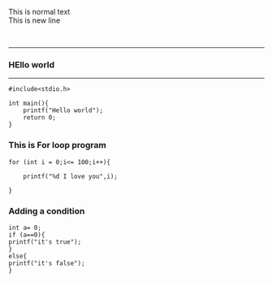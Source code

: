 <!-- This is comment in markdown file -->


<!-- we can use <br> tag or (double space) -->
This is normal text  <br>
This is new line

<br>

---
### HEllo world

--- 
```
#include<stdio.h>

int main(){
    printf("Hello world");
    return 0;
}
```
### This is For loop program

```
for (int i = 0;i<= 100;i++){

    printf("%d I love you",i);

}

```

### Adding a condition  

```
int a= 0;
if (a==0){
printf("it's true");
}
else{
printf("it's false");
}
```
